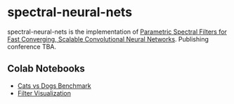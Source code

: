 # spectral-neural-nets
spectral-neural-nets is the implementation of [Parametric Spectral Filters for Fast Converging, Scalable Convolutional Neural Networks](https://lukewood.dev/pdf/spectral-conv.pdf).  Publishing conference TBA.

## Colab Notebooks
- [Cats vs Dogs Benchmark](https://colab.research.google.com/github/lukewood/spectral-neural-nets/blob/master/notebooks/Cats-vs-Dogs-Benchmark.ipynb)
- [Filter Visualization](https://colab.research.google.com/github/lukewood/spectral-neural-nets/blob/master/notebooks/Filter-Visualizations.ipynb)
